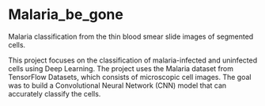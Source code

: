 # Malaria_be_gone
Malaria classification from the thin blood smear slide images of segmented cells.

This project focuses on the classification of malaria-infected and uninfected cells using Deep Learning. The project uses the Malaria dataset from TensorFlow Datasets, which consists of microscopic cell images. The goal was to build a Convolutional Neural Network (CNN) model that can accurately classify the cells.
